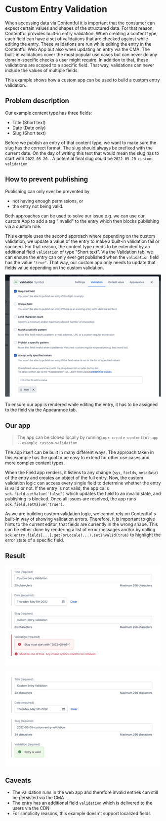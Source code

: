 # Custom Entry Validation

When accessing data via Contentful it is important that the consumer can expect certain values and shapes of the structured data. For that reason, Contentful provides built-in entry validation. When creating a content type, each field can have a set of validations that are checked against while editing the entry. These validations are run while editing the entry in the Contentful Web App but also when updating an entry via the CMA. The built-in validations cover the most popular use cases but can never do any domain-specific checks a user might require. In addition to that, these validations are scoped to a specific field. That way, validations can never include the values of multiple fields.

This example shows how a custom app can be used to build a custom entry validation.

## Problem description

Our example content type has three fields:

- Title (Short text)
- Date (Date only)
- Slug (Short text)

Before we publish an entry of that content type, we want to make sure the slug has the correct format. The slug should always be prefixed with the current date. On the day of writing this text that would mean the slug has to start with `2022-05-20-`. A potential final slug could be `2022-05-20-custom-validation`.

## How to prevent publishing

Publishing can only ever be prevented by

- not having enough permissions, or
- the entry not being valid.

Both approaches can be used to solve our issue e.g. we can use our custom App to add a tag "Invalid" to the entry which then blocks publishing via a custom role.

This example uses the second approach where depending on the custom validation, we update a value of the entry to make a built-in validation fail or succeed. For that reason, the content type needs to be extended by an additional field `validation` of type "Short text". Via the Validation tab, we can ensure the entry can only ever get published when the `validation` field has the value `"true"`. That way, our custom app only needs to update that fields value depending on the custom validation.

![Validation tab after creating the field](./docs/field-validation.png)

To ensure our app is rendered while editing the entry, it has to be assigned to the field via the Appearance tab.

## Our app

> The app can be cloned locally by running `npx create-contentful-app --example custom-validation`

The app itself can be built in many different ways. The approach taken in this example has the goal to be easy to extend for other use cases and more complex content types.

When the Field app renders, it listens to any change (`sys`, `fields`, `metadata`) of the entry and creates an object of the full entry. Now, the custom validation logic can access every single field to determine whether the entry is valid or not. If the entry is not valid, the app calls `sdk.field.setValue('false')` which updates the field to an invalid state, and publishing is blocked. Once all issues are resolved, the app runs `sdk.field.setValue('true')`.

As we are building custom validation logic, we cannot rely on Contentful's built-in way of showing validation errors. Therefore, it is important to give hints to the current editor, that fields are currently in the wrong shape. This can be either done by rendering a list of error messages and/or by calling `sdk.entry.fields[...].getForLocale(...).setInvalid(true)` to highlight the error state of a specific field.

## Result

![Invalid state](./docs/invalid-state.png)

![Valid state](./docs/valid-state.png)

## Caveats

- The validation runs in the web app and therefore invalid entries can still be persisted via the CMA
- The entry has an additional field `validation` which is delivered to the users via the CDN
- For simplicity reasons, this example doesn't support localized fields
